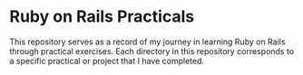 # Ruby on Rails Practicals


This repository serves as a record of my journey in learning Ruby on Rails through practical exercises. Each directory in this repository corresponds to a specific practical or project that I have completed.
